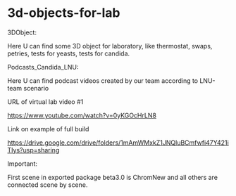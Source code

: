# 3d-objects-for-lab
3DObject:

Here U can find some 3D object for laboratory,
like thermostat, swaps, petries, tests for yeasts, tests for candida.



Podcasts_Candida_LNU:

Here U can find podcast videos created by our team according to LNU-team scenario

URL of virtual lab video #1

https://www.youtube.com/watch?v=0yKGOcHrLN8


Link on example of full build

https://drive.google.com/drive/folders/1mAmWMxkZ1JNQluBCmfwfi47Y421iTIys?usp=sharing

Important:

First scene in exported package beta3.0 is ChromNew and all others are connected scene by scene.


